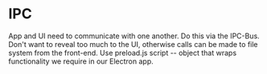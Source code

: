 # IPC
App and UI need to communicate with one another. Do this via the IPC-Bus. Don't want to reveal 
too much to the UI, otherwise calls can be made to file system from the front-end. Use
preload.js script -- object that wraps functionality we require in our Electron app.
